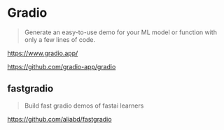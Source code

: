 # Gradio

> Generate an easy-to-use demo for your ML model or function
> with only a few lines of code.

<https://www.gradio.app/>

<https://github.com/gradio-app/gradio>

## fastgradio

> Build fast gradio demos of fastai learners

<https://github.com/aliabd/fastgradio>
